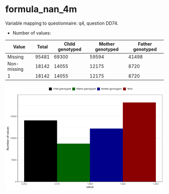 # formula_nan_4m
Variable mapping to questionnaire: q4, question DD74.
- Number of values:

| Value | Total | Child genotyped | Mother genotyped | Father genotyped |
| ----- | ----- | --------------- | ---------------- | ---------------- |
| Missing | 95481 | 69300 | 59594 | 41498 |
| Non-missing | 18142 | 14055 | 12175 | 8720 |
| 1 | 18142 | 14055 | 12175 | 8720 |



![](formula_nan_4m_n.png)



